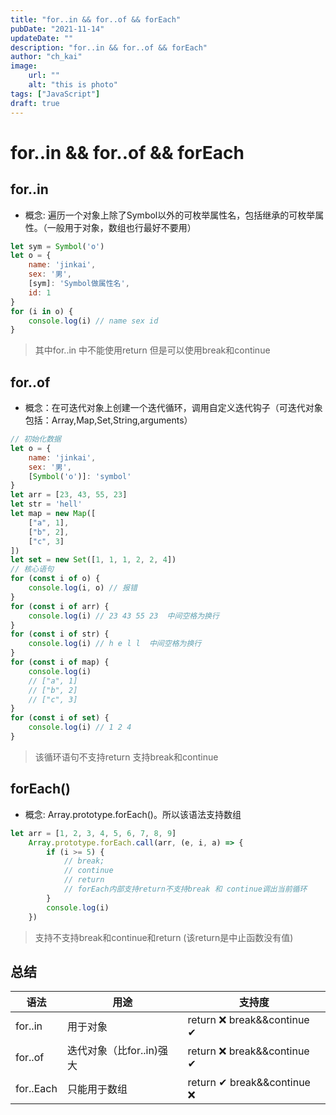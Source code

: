 ```yaml
---
title: "for..in && for..of && forEach"
pubDate: "2021-11-14"
updateDate: ""
description: "for..in && for..of && forEach"
author: "ch_kai"
image:
    url: ""
    alt: "this is photo"
tags: ["JavaScript"]
draft: true
---
```


# for..in && for..of && forEach

## for..in

+ 概念: 遍历一个对象上除了Symbol以外的可枚举属性名，包括继承的可枚举属性。（一般用于对象，数组也行最好不要用）

```js
let sym = Symbol('o')
let o = {
	name: 'jinkai',
	sex: '男',
	[sym]: 'Symbol做属性名',
	id: 1
}
for (i in o) {
    console.log(i) // name sex id
}
```

> 其中for..in 中不能使用return 但是可以使用break和continue

## for..of

+ 概念：在可迭代对象上创建一个迭代循环，调用自定义迭代钩子（可迭代对象包括：Array,Map,Set,String,arguments）

```js
// 初始化数据
let o = {
    name: 'jinkai',
    sex: '男',
    [Symbol('o')]: 'symbol'
}
let arr = [23, 43, 55, 23]
let str = 'hell'
let map = new Map([
    ["a", 1],
    ["b", 2],
    ["c", 3]
])
let set = new Set([1, 1, 1, 2, 2, 4])
// 核心语句
for (const i of o) {
	console.log(i, o) // 报错
}
for (const i of arr) {
    console.log(i) // 23 43 55 23  中间空格为换行
}
for (const i of str) {
	console.log(i) // h e l l  中间空格为换行
}
for (const i of map) {
    console.log(i)
    // ["a", 1]
    // ["b", 2]
    // ["c", 3]
}
for (const i of set) {
    console.log(i) // 1 2 4
}
```

> 该循环语句不支持return 支持break和continue

## forEach()

+ 概念: Array.prototype.forEach()。所以该语法支持数组

```js
let arr = [1, 2, 3, 4, 5, 6, 7, 8, 9]
    Array.prototype.forEach.call(arr, (e, i, a) => {
        if (i >= 5) {
        	// break;
        	// continue
        	// return
        	// forEach内部支持return不支持break 和 continue调出当前循环
        }
        console.log(i)
    })
```

> 支持不支持break和continue和return (该return是中止函数没有值)

## 总结

| 语法      | 用途                     | 支持度                     |
| --------- | ------------------------ | -------------------------- |
| for..in   | 用于对象                 | return ❌ break&&continue ✔ |
| for..of   | 迭代对象（比for..in)强大 | return ❌ break&&continue ✔ |
| for..Each | 只能用于数组             | return ✔ break&&continue ❌ |

